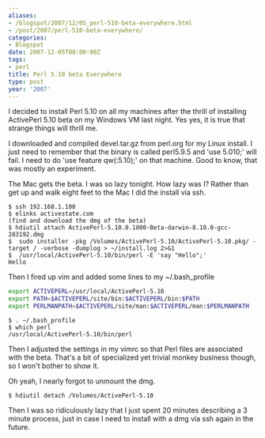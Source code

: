 ```yaml
---
aliases:
- /blogspot/2007/12/05_perl-510-beta-everywhere.html
- /post/2007/perl-510-beta-everywhere/
categories:
- Blogspot
date: 2007-12-05T00:00:00Z
tags:
- perl
title: Perl 5.10 beta Everywhere
type: post
year: '2007'
---
```

I decided to install Perl 5.10 on all my machines after the thrill of installing ActivePerl 5.10 beta on my Windows VM last night. Yes yes, it is true that strange things will thrill me.
<!--more-->

I downloaded and compiled devel.tar.gz from perl.org for my Linux install. I just need to remember that the binary is called perl5.9.5 and 'use 5.010;' will fail. I need to do 'use feature qw(:5.10);' on that machine. Good to know, that was mostly an experiment.

The Mac gets the beta. I was so lazy tonight. How lazy was I? Rather than get up and walk eight feet to the Mac I did the install via ssh.

    $ ssh 192.168.1.100
    $ elinks activestate.com
    (find and download the dmg of the beta)
    $ hdiutil attach ActivePerl-5.10.0.1000-Beta-darwin-8.10.0-gcc-283192.dmg
    $  sudo installer -pkg /Volumes/ActivePerl-5.10/ActivePerl-5.10.pkg/ -target / -verbose -dumplog > ~/install.log 2>&1
    $  /usr/local/ActivePerl-5.10/bin/perl -E 'say "Hello";'
    Hello

Then I fired up vim and added some lines to my ~/.bash_profile

``` bash
export ACTIVEPERL=/usr/local/ActivePerl-5.10
export PATH=$ACTIVEPERL/site/bin:$ACTIVEPERL/bin:$PATH
export PERLMANPATH=$ACTIVEPERL/site/man:$ACTIVEPERL/man:$PERLMANPATH
```

    $ . ~/.bash_profile
    $ which perl
    /usr/local/ActivePerl-5.10/bin/perl

Then I adjusted the settings in my vimrc so that Perl files are associated with the beta. That's a bit of specialized yet trivial monkey business though, so I won't bother to show it.

Oh yeah, I nearly forgot to unmount the dmg.

    $ hdiutil detach /Volumes/ActivePerl-5.10

Then I was so ridiculously lazy that I just spent 20 minutes describing a 3 minute process, just in case I need to install with a dmg via ssh again in the future.
